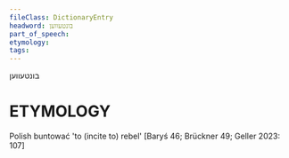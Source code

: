 ```yaml
---
fileClass: DictionaryEntry
headword: בונטעווען
part_of_speech: 
etymology: 
tags: 
---
```

בונטעווען

ETYMOLOGY
===========
Polish buntować 'to (incite to) rebel'
[Baryś 46; Brückner 49; Geller 2023: 107]